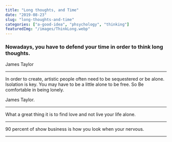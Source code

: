 ```yaml
---
title: "Long thoughts, and Time"
date: "2019-08-23"
slug: "long-thoughts-and-time"
categories: ["a-good-idea", "phsychology", "thinking"]
featuredImg: "/images/ThinkLong.webp"
---
```


<h3>Nowadays, you have to defend your time in order to think long thoughts.</h3>James Taylor

<hr>

In order to create, artistic people often need to be sequestered or be alone. Isolation is key. You may have to be a little alone to be free. So Be comfortable in being lonely.

James Taylor.

<hr>

What a great thing it is to find love and not live your life alone.

<hr>

90 percent of show business is how you look when your nervous.

<hr>
